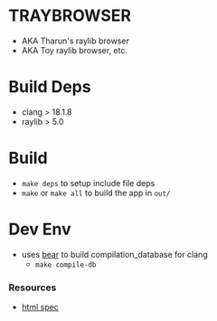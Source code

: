 # TRAYBROWSER
- AKA Tharun's raylib browser
- AKA Toy raylib browser, etc.

# Build Deps
- clang > 18.1.8
- raylib > 5.0

# Build
- `make deps` to setup include file deps
- `make` or `make all` to build the app in `out/`

# Dev Env
- uses [bear](https://github.com/rizsotto/Bear) to build compilation_database for clang
    - `make compile-db`

### Resources
- [html spec](https://html.spec.whatwg.org/)
